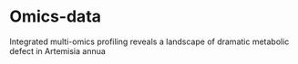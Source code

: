 # Omics-data
Integrated multi-omics profiling reveals a landscape of dramatic metabolic defect in Artemisia annua
